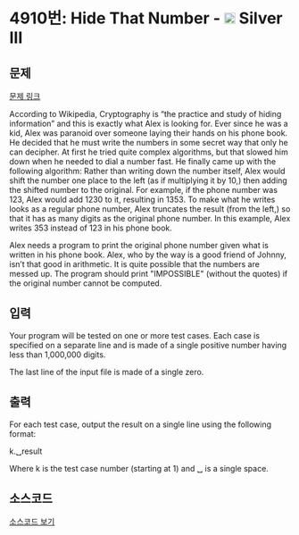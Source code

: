# 4910번: Hide That Number - <img src="https://static.solved.ac/tier_small/8.svg" style="height:20px" /> Silver III

<!-- performance -->

<!-- 문제 제출 후 깃허브에 푸시를 했을 때 제출한 코드의 성능이 입력될 공간입니다.-->

<!-- end -->

## 문제

[문제 링크](https://boj.kr/4910)


<p>According to Wikipedia, Cryptography is “the practice and study of hiding information” and this is exactly what Alex is looking for. Ever since he was a kid, Alex was paranoid over someone laying their hands on his phone book. He decided that he must write the numbers in some secret way that only he can decipher. At first he tried quite complex algorithms, but that slowed him down when he needed to dial a number fast. He finally came up with the following algorithm: Rather than writing down the number itself, Alex would shift the number one place to the left (as if multiplying it by 10,) then adding the shifted number to the original. For example, if the phone number was 123, Alex would add 1230 to it, resulting in 1353. To make what he writes looks as a regular phone number, Alex truncates the result (from the left,) so that it has as many digits as the original phone number. In this example, Alex writes 353 instead of 123 in his phone book.</p>

<p>Alex needs a program to print the original phone number given what is written in his phone book. Alex, who by the way is a good friend of Johnny, isn’t that good in arithmetic. It is quite possible that the numbers are messed up. The program should print "IMPOSSIBLE" (without the quotes) if the original number cannot be computed.</p>



## 입력


<p>Your program will be tested on one or more test cases. Each case is specified on a separate line and is made of a single positive number having less than 1,000,000 digits.</p>

<p>The last line of the input file is made of a single zero.</p>



## 출력


<p>For each test case, output the result on a single line using the following format:</p>

<p>k.␣result</p>

<p>Where k is the test case number (starting at 1) and ␣ is a single space.</p>



## 소스코드

[소스코드 보기](Hide%20That%20Number.cpp)